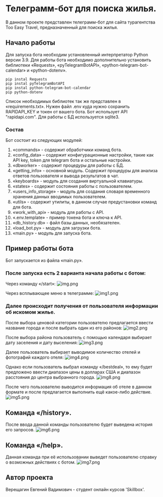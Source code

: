 # Телеграмм-бот для поиска жилья.
В данном проекте представлен телеграмм-бот для сайта турагентства Too Easy Travel, предназначенный для поиска жилья.

## Начало работы
Для запуска бота необходим установленный интерпретатор Python версии 3.9.
Для работы бота необходимо дополнительно установить библиотеки «Requests», «pyTelegramBotAPI», «python-telegram-bot-calendar» и «python-dotenv».
```
pip instal Requests
pip instal pyTelegramBotAPI
pip instal python-telegram-bot-calendar
pip python-dotenv
```
Список необходимых библиотек так же представлен в «requirements.txt».
Нужен файл .env куда нужно сохранить RAPIDAPI_KEY и токен от вашего бота.
Бот использует API "rapidapi.com". Для работы с БД используется sqlite3.

### Состав
Бот состоит из следующих модулей:
1. «commands» - содержит обработчики команд бота.
2. «config_data» – содержит конфигурационные настройки, такие как API key, token для telegram бота и остальные настройки.
3. «dbworker» - содержит процедуры для работы с БД.
4. «getting_info» - основной модуль. Содержит процедуры для анализа ответов пользователя и вывода результатов в чат.
5. «keyboards» - модуль для создания виртуальной клавиатуры.
6. «states» - содержит состояния работы с пользователем.
7. «users_info_storage» - модуль для создания словаря временного хранения данных вводимых пользователем.
8. «utils» - содержит утилиты, в данном случае предустановки команд для бота.
9. «work_with_api» - модуль для работы c API.
10. «.env.template» - пример токена бота и ключа к API.
11. «db_history.db» - файл базы данных, необязателен.
12. «load_bot.py» - модуль для загрузки бота.
13. «main.py» - модуль для запуска бота.

## Пример работы бота
Бот запускается из файла «main.py». 

### После запуска есть 2 варианта начала работы с ботом:

Через команду «/start»:
![img.png](README_PHOTO/img.png)

Через всплывающее меню в телеграмме:
![img1.png](README_PHOTO/img1.png)

### Далее происходит получения от пользователя информации об искомом жилье.

После выбора ценовой категории пользователю предлагается ввести название города и после выбрать один из его районов:
![img2.png](README_PHOTO/img2.png)

После выбора района пользователь с помощью календаря выбирает дату заселения и дату выселения:
![img3.png](README_PHOTO/img3.png)

Далее пользователь выбирает выводимое количество отелей и фотографий каждого отеля:
![img4.png](README_PHOTO/img4.png)

Однако если пользователь выбрал команду «/bestdeal», то ему будет предложено ввести диапазон цены в долларах США и диапазон расстояния до центра выбранного города.
![img8.png](README_PHOTO/img8.png)

После чего пользователю выводится информация об отеле в данном формате и после предлагается выполнить ещё какое-либо действие.
![img5.png](README_PHOTO/img5.png)

## Команда «/history».
После ввода данной команды пользователю будет выведена история его запросов.
![img6.png](README_PHOTO/img6.png)

## Команда «/help».
Данная команда при её использовании выведет пользователю справку о возможных действиях с ботом.
![img7.png](README_PHOTO/img7.png)

## Автор проекта
Верещагин Евгений Вадимович - студент онлайн курсов 'Skillbox'.
